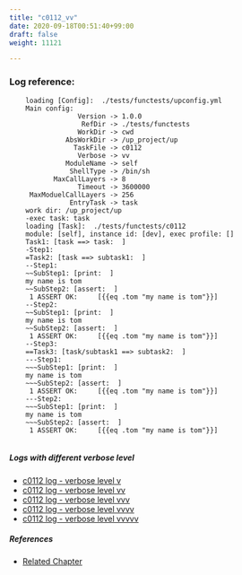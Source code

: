 ```yaml
---
title: "c0112_vv"
date: 2020-09-18T00:51:40+99:00
draft: false
weight: 11121

---
```


### Log reference: <no value>

```
    loading [Config]:  ./tests/functests/upconfig.yml
    Main config:
                 Version -> 1.0.0
                  RefDir -> ./tests/functests
                 WorkDir -> cwd
              AbsWorkDir -> /up_project/up
                TaskFile -> c0112
                 Verbose -> vv
              ModuleName -> self
               ShellType -> /bin/sh
           MaxCallLayers -> 8
                 Timeout -> 3600000
     MaxModuelCallLayers -> 256
               EntryTask -> task
    work dir: /up_project/up
    -exec task: task
    loading [Task]:  ./tests/functests/c0112
    module: [self], instance id: [dev], exec profile: []
    Task1: [task ==> task:  ]
    -Step1:
    =Task2: [task ==> subtask1:  ]
    --Step1:
    ~~SubStep1: [print:  ]
    my name is tom
    ~~SubStep2: [assert:  ]
     1 ASSERT OK:     [{{eq .tom "my name is tom"}}]
    --Step2:
    ~~SubStep1: [print:  ]
    my name is tom
    ~~SubStep2: [assert:  ]
     1 ASSERT OK:     [{{eq .tom "my name is tom"}}]
    --Step3:
    ==Task3: [task/subtask1 ==> subtask2:  ]
    ---Step1:
    ~~~SubStep1: [print:  ]
    my name is tom
    ~~~SubStep2: [assert:  ]
     1 ASSERT OK:     [{{eq .tom "my name is tom"}}]
    ---Step2:
    ~~~SubStep1: [print:  ]
    my name is tom
    ~~~SubStep2: [assert:  ]
     1 ASSERT OK:     [{{eq .tom "my name is tom"}}]
    
```

##### Logs with different verbose level
* [c0112 log - verbose level v](../../logs/c0112_v)
* [c0112 log - verbose level vv](../../logs/c0112_vv)
* [c0112 log - verbose level vvv](../../logs/c0112_vvv)
* [c0112 log - verbose level vvvv](../../logs/c0112_vvvv)
* [c0112 log - verbose level vvvvv](../../logs/c0112_vvvvv)

##### References
* [Related Chapter](../../call-func/c0112)
